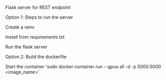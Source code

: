 Flask server for REST endpoint

Option 1:
Steps to run the server

Create a venv

Install from requirements.txt

Run the flask server

Option 2:
Build the dockerfile

Start the container 'sudo docker container run --gpus all -d -p 5000:5000 <image_name>'